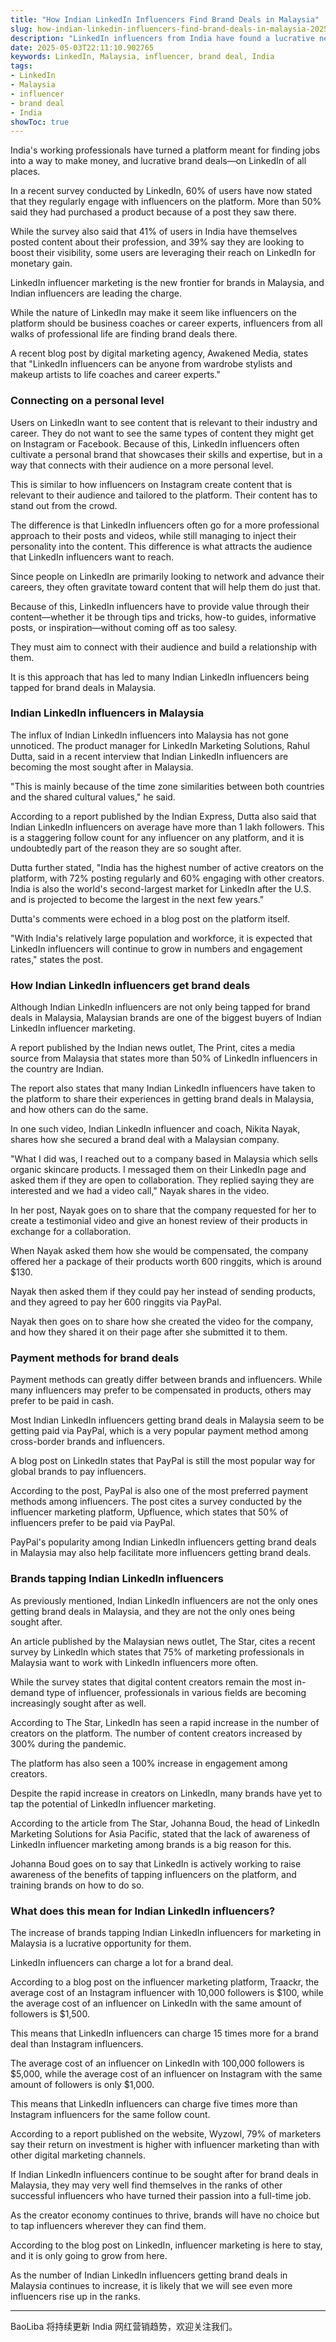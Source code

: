 ```yaml
---
title: "How Indian LinkedIn Influencers Find Brand Deals in Malaysia"
slug: how-indian-linkedin-influencers-find-brand-deals-in-malaysia-2025-05-03
description: "LinkedIn influencers from India have found a lucrative new market for brand deals in Malaysia."
date: 2025-05-03T22:11:10.902765
keywords: LinkedIn, Malaysia, influencer, brand deal, India
tags:
- LinkedIn
- Malaysia
- influencer
- brand deal
- India
showToc: true
---
```


India's working professionals have turned a platform meant for finding jobs into a way to make money, and lucrative brand deals—on LinkedIn of all places.

In a recent survey conducted by LinkedIn, 60% of users have now stated that they regularly engage with influencers on the platform. More than 50% said they had purchased a product because of a post they saw there.

While the survey also said that 41% of users in India have themselves posted content about their profession, and 39% say they are looking to boost their visibility, some users are leveraging their reach on LinkedIn for monetary gain.

LinkedIn influencer marketing is the new frontier for brands in Malaysia, and Indian influencers are leading the charge. 

While the nature of LinkedIn may make it seem like influencers on the platform should be business coaches or career experts, influencers from all walks of professional life are finding brand deals there.

A recent blog post by digital marketing agency, Awakened Media, states that "LinkedIn influencers can be anyone from wardrobe stylists and makeup artists to life coaches and career experts."

### Connecting on a personal level

Users on LinkedIn want to see content that is relevant to their industry and career. They do not want to see the same types of content they might get on Instagram or Facebook. Because of this, LinkedIn influencers often cultivate a personal brand that showcases their skills and expertise, but in a way that connects with their audience on a more personal level.

This is similar to how influencers on Instagram create content that is relevant to their audience and tailored to the platform. Their content has to stand out from the crowd.

The difference is that LinkedIn influencers often go for a more professional approach to their posts and videos, while still managing to inject their personality into the content. This difference is what attracts the audience that LinkedIn influencers want to reach.

Since people on LinkedIn are primarily looking to network and advance their careers, they often gravitate toward content that will help them do just that. 

Because of this, LinkedIn influencers have to provide value through their content—whether it be through tips and tricks, how-to guides, informative posts, or inspiration—without coming off as too salesy. 

They must aim to connect with their audience and build a relationship with them. 

It is this approach that has led to many Indian LinkedIn influencers being tapped for brand deals in Malaysia.

### Indian LinkedIn influencers in Malaysia

The influx of Indian LinkedIn influencers into Malaysia has not gone unnoticed. The product manager for LinkedIn Marketing Solutions, Rahul Dutta, said in a recent interview that Indian LinkedIn influencers are becoming the most sought after in Malaysia. 

"This is mainly because of the time zone similarities between both countries and the shared cultural values," he said. 

According to a report published by the Indian Express, Dutta also said that Indian LinkedIn influencers on average have more than 1 lakh followers. This is a staggering follow count for any influencer on any platform, and it is undoubtedly part of the reason they are so sought after. 

Dutta further stated, "India has the highest number of active creators on the platform, with 72% posting regularly and 60% engaging with other creators. India is also the world's second-largest market for LinkedIn after the U.S. and is projected to become the largest in the next few years."

Dutta's comments were echoed in a blog post on the platform itself. 

"With India's relatively large population and workforce, it is expected that LinkedIn influencers will continue to grow in numbers and engagement rates," states the post.

### How Indian LinkedIn influencers get brand deals

Although Indian LinkedIn influencers are not only being tapped for brand deals in Malaysia, Malaysian brands are one of the biggest buyers of Indian LinkedIn influencer marketing.

A report published by the Indian news outlet, The Print, cites a media source from Malaysia that states more than 50% of LinkedIn influencers in the country are Indian.

The report also states that many Indian LinkedIn influencers have taken to the platform to share their experiences in getting brand deals in Malaysia, and how others can do the same.

In one such video, Indian LinkedIn influencer and coach, Nikita Nayak, shares how she secured a brand deal with a Malaysian company.

"What I did was, I reached out to a company based in Malaysia which sells organic skincare products. I messaged them on their LinkedIn page and asked them if they are open to collaboration. They replied saying they are interested and we had a video call," Nayak shares in the video.

In her post, Nayak goes on to share that the company requested for her to create a testimonial video and give an honest review of their products in exchange for a collaboration.

When Nayak asked them how she would be compensated, the company offered her a package of their products worth 600 ringgits, which is around $130.

Nayak then asked them if they could pay her instead of sending products, and they agreed to pay her 600 ringgits via PayPal.

Nayak then goes on to share how she created the video for the company, and how they shared it on their page after she submitted it to them.

### Payment methods for brand deals

Payment methods can greatly differ between brands and influencers. While many influencers may prefer to be compensated in products, others may prefer to be paid in cash.

Most Indian LinkedIn influencers getting brand deals in Malaysia seem to be getting paid via PayPal, which is a very popular payment method among cross-border brands and influencers. 

A blog post on LinkedIn states that PayPal is still the most popular way for global brands to pay influencers. 

According to the post, PayPal is also one of the most preferred payment methods among influencers. The post cites a survey conducted by the influencer marketing platform, Upfluence, which states that 50% of influencers prefer to be paid via PayPal.

PayPal's popularity among Indian LinkedIn influencers getting brand deals in Malaysia may also help facilitate more influencers getting brand deals.

### Brands tapping Indian LinkedIn influencers

As previously mentioned, Indian LinkedIn influencers are not the only ones getting brand deals in Malaysia, and they are not the only ones being sought after.

An article published by the Malaysian news outlet, The Star, cites a recent survey by LinkedIn which states that 75% of marketing professionals in Malaysia want to work with LinkedIn influencers more often.

While the survey states that digital content creators remain the most in-demand type of influencer, professionals in various fields are becoming increasingly sought after as well.

According to The Star, LinkedIn has seen a rapid increase in the number of creators on the platform. The number of content creators increased by 300% during the pandemic. 

The platform has also seen a 100% increase in engagement among creators. 

Despite the rapid increase in creators on LinkedIn, many brands have yet to tap the potential of LinkedIn influencer marketing.

According to the article from The Star, Johanna Boud, the head of LinkedIn Marketing Solutions for Asia Pacific, stated that the lack of awareness of LinkedIn influencer marketing among brands is a big reason for this. 

Johanna Boud goes on to say that LinkedIn is actively working to raise awareness of the benefits of tapping influencers on the platform, and training brands on how to do so.

### What does this mean for Indian LinkedIn influencers?

The increase of brands tapping Indian LinkedIn influencers for marketing in Malaysia is a lucrative opportunity for them. 

LinkedIn influencers can charge a lot for a brand deal. 

According to a blog post on the influencer marketing platform, Traackr, the average cost of an Instagram influencer with 10,000 followers is $100, while the average cost of an influencer on LinkedIn with the same amount of followers is $1,500.

This means that LinkedIn influencers can charge 15 times more for a brand deal than Instagram influencers.

The average cost of an influencer on LinkedIn with 100,000 followers is $5,000, while the average cost of an influencer on Instagram with the same amount of followers is only $1,000.

This means that LinkedIn influencers can charge five times more than Instagram influencers for the same follow count.

According to a report published on the website, Wyzowl, 79% of marketers say their return on investment is higher with influencer marketing than with other digital marketing channels.

If Indian LinkedIn influencers continue to be sought after for brand deals in Malaysia, they may very well find themselves in the ranks of other successful influencers who have turned their passion into a full-time job. 

As the creator economy continues to thrive, brands will have no choice but to tap influencers wherever they can find them. 

According to the blog post on LinkedIn, influencer marketing is here to stay, and it is only going to grow from here. 

As the number of Indian LinkedIn influencers getting brand deals in Malaysia continues to increase, it is likely that we will see even more influencers rise up in the ranks.

---

BaoLiba 将持续更新 India 网红营销趋势，欢迎关注我们。